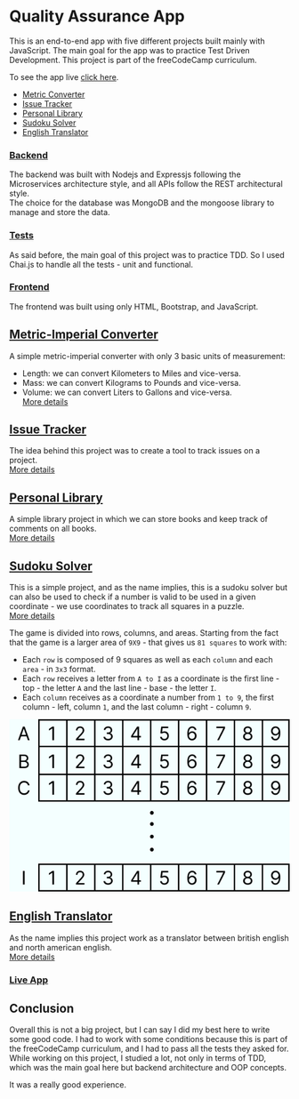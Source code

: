 # Quality Assurance App

This is an end-to-end app with five different projects built mainly with JavaScript. The main goal for the app was to practice Test Driven Development. This project is part of the freeCodeCamp curriculum.  

To see the app live [click here](https://quality-assurance-app.onrender.com/).

- [Metric Converter](#metric-imperial-converter)
- [Issue Tracker](#issue-tracker)
- [Personal Library](#personal-library)
- [Sudoku Solver](#sudoku-solver)
- [English Translator](#english-translator)

### [Backend](backend)
The backend was built with Nodejs and Expressjs following the Microservices architecture style, and all APIs follow the REST architectural style.  
The choice for the database was MongoDB and the mongoose library to manage and store the data.  

### [Tests](backend)
As said before, the main goal of this project was to practice TDD. So I used Chai.js to handle all the tests - unit and functional.

### [Frontend](frontend)
The frontend was built using only HTML, Bootstrap, and JavaScript.


## [Metric-Imperial Converter](backend/README.md#metric-imperial-converter)
A simple metric-imperial converter with only 3 basic units of measurement:  
- Length: we can convert Kilometers to Miles and vice-versa.
- Mass: we can convert Kilograms to Pounds and vice-versa.
- Volume: we can convert Liters to Gallons and vice-versa.  
[More details](backend/README.md#metric-imperial-converter)

## [Issue Tracker](backend/README.md#issue-tracker)
The idea behind this project was to create a tool to track issues on a project.  
[More details](backend/README.md#issue-tracker)

## [Personal Library](backend/README.md#personal-library)
A simple library project in which we can store books and keep track of comments on all books.  
[More details](backend/README.md#personal-library)

## [Sudoku Solver](backend/README.md#sudoku-solver)
This is a simple project, and as the name implies, this is a sudoku solver but can also be used to check if a number is valid to be used in a given coordinate - we use coordinates to track all squares in a puzzle.  
[More details](backend/README.md#sudoku-solver)

The game is divided into rows, columns, and areas.
Starting from the fact that the game is a larger area of `9X9` - that gives us `81 squares` to work with:
- Each `row` is composed of 9 squares as well as each `column` and each `area` - in `3x3` format.
- Each `row` receives a letter from `A to I` as a coordinate is the first line - top - the letter `A` and the last line - base - the letter `I`.
- Each `column` receives as a coordinate a number from `1 to 9`, the first column - left, column `1`, and the last column - right - column `9`.

<p align="center">
    <img
        src="./frontend/public/images/sudoku-solver-usage.png"
        alt="Image explaining the sudoku grid coordinates"
    >
</p>

## [English Translator](backend/README.md#english-translator)
As the name implies this project work as a translator between british english and north american english.  
[More details](backend/README.md#english-translator)

### [Live App](https://quality-assurance-app.onrender.com/)

## Conclusion
Overall this is not a big project, but I can say I did my best here to write some good code. I had to work with some conditions because this is part of the freeCodeCamp curriculum, and I had to pass all the tests they asked for.  
While working on this project, I studied a lot, not only in terms of TDD, which was the main goal here but backend architecture and OOP concepts.

It was a really good experience.